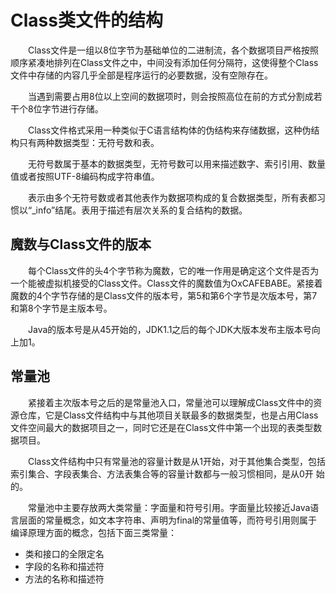 # Class类文件的结构
&emsp;&emsp;Class文件是一组以8位字节为基础单位的二进制流，各个数据项目严格按照顺序紧凑地排列在Class文件之中，中间没有添加任何分隔符，这使得整个Class
文件中存储的内容几乎全部是程序运行的必要数据，没有空隙存在。

&emsp;&emsp;当遇到需要占用8位以上空间的数据项时，则会按照高位在前的方式分割成若干个8位字节进行存储。

&emsp;&emsp;Class文件格式采用一种类似于C语言结构体的伪结构来存储数据，这种伪结构只有两种数据类型：无符号数和表。

&emsp;&emsp;无符号数属于基本的数据类型，无符号数可以用来描述数字、索引引用、数量值或者按照UTF-8编码构成字符串值。

&emsp;&emsp;表示由多个无符号数或者其他表作为数据项构成的复合数据类型，所有表都习惯以“_info”结尾。表用于描述有层次关系的复合结构的数据。

## 魔数与Class文件的版本
&emsp;&emsp;每个Class文件的头4个字节称为魔数，它的唯一作用是确定这个文件是否为一个能被虚拟机接受的Class文件。Class文件的魔数值为OxCAFEBABE。紧接着
魔数的4个字节存储的是Class文件的版本号，第5和第6个字节是次版本号，第7和第8个字节是主版本号。

&emsp;&emsp;Java的版本号是从45开始的，JDK1.1之后的每个JDK大版本发布主版本号向上加1。

## 常量池
&emsp;&emsp;紧接着主次版本号之后的是常量池入口，常量池可以理解成Class文件中的资源仓库，它是Class文件结构中与其他项目关联最多的数据类型，也是占用Class
文件空间最大的数据项目之一，同时它还是在Class文件中第一个出现的表类型数据项目。

&emsp;&emsp;Class文件结构中只有常量池的容量计数是从1开始，对于其他集合类型，包括索引集合、字段表集合、方法表集合等的容量计数都与一般习惯相同，是从0开
始的。

&emsp;&emsp;常量池中主要存放两大类常量：字面量和符号引用。字面量比较接近Java语言层面的常量概念，如文本字符串、声明为final的常量值等，而符号引用则属于
编译原理方面的概念，包括下面三类常量：
- 类和接口的全限定名
- 字段的名称和描述符
- 方法的名称和描述符

&emsp;&emsp;
